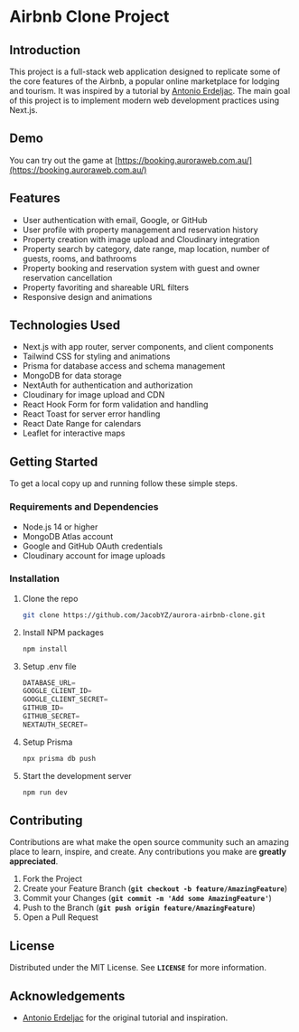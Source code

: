 # Airbnb Clone Project

## Introduction

This project is a full-stack web application designed to replicate some of the core features of the Airbnb, a popular online marketplace for lodging and tourism. It was inspired by a tutorial by [Antonio Erdeljac](https://github.com/AntonioErdeljac/next13-airbnb-clone). The main goal of this project is to implement modern web development practices using Next.js.

## Demo

You can try out the game at [https://booking.auroraweb.com.au/](https://booking.auroraweb.com.au/)

## Features

- User authentication with email, Google, or GitHub
- User profile with property management and reservation history
- Property creation with image upload and Cloudinary integration
- Property search by category, date range, map location, number of guests, rooms, and bathrooms
- Property booking and reservation system with guest and owner reservation cancellation
- Property favoriting and shareable URL filters
- Responsive design and animations

## Technologies Used

- Next.js with app router, server components, and client components
- Tailwind CSS for styling and animations
- Prisma for database access and schema management
- MongoDB for data storage
- NextAuth for authentication and authorization
- Cloudinary for image upload and CDN
- React Hook Form for form validation and handling
- React Toast for server error handling
- React Date Range for calendars
- Leaflet for interactive maps

## Getting Started

To get a local copy up and running follow these simple steps.

### Requirements and Dependencies

- Node.js 14 or higher
- MongoDB Atlas account
- Google and GitHub OAuth credentials
- Cloudinary account for image uploads

### **Installation**

1. Clone the repo

   ```sh
   git clone https://github.com/JacobYZ/aurora-airbnb-clone.git
   ```

2. Install NPM packages

   ```sh
   npm install
   ```

3. Setup .env file

   ```js
   DATABASE_URL=
   GOOGLE_CLIENT_ID=
   GOOGLE_CLIENT_SECRET=
   GITHUB_ID=
   GITHUB_SECRET=
   NEXTAUTH_SECRET=
   ```

4. Setup Prisma

   ```sh
   npx prisma db push
   ```

5. Start the development server

   ```sh
   npm run dev
   ```

## **Contributing**

Contributions are what make the open source community such an amazing place to learn, inspire, and create. Any contributions you make are **greatly appreciated**.

1. Fork the Project
2. Create your Feature Branch (**`git checkout -b feature/AmazingFeature`**)
3. Commit your Changes (**`git commit -m 'Add some AmazingFeature'`**)
4. Push to the Branch (**`git push origin feature/AmazingFeature`**)
5. Open a Pull Request

## **License**

Distributed under the MIT License. See **`LICENSE`** for more information.

## **Acknowledgements**

- [Antonio Erdeljac](https://github.com/AntonioErdeljac/next13-airbnb-clone) for the original tutorial and inspiration.
